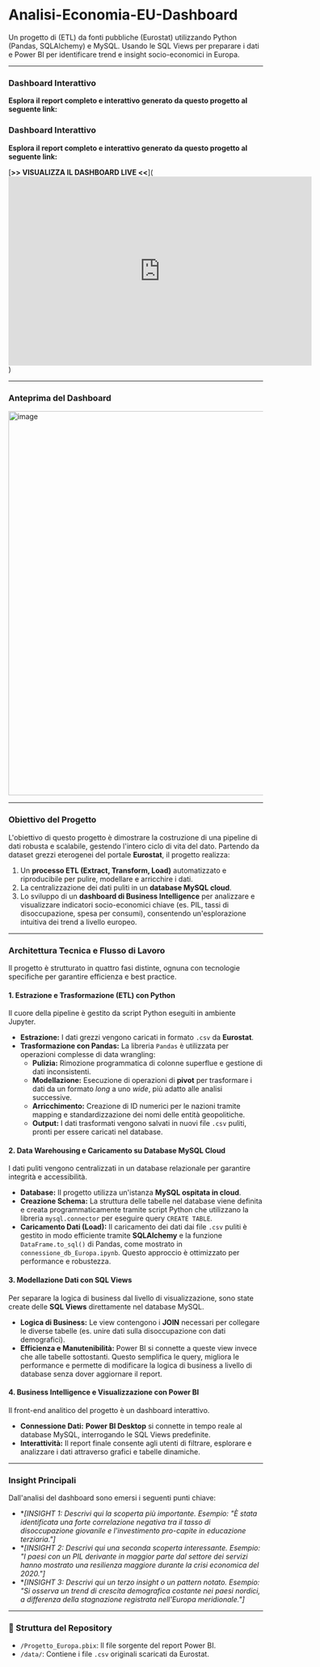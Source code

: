 # Analisi-Economia-EU-Dashboard
Un progetto di (ETL) da fonti pubbliche (Eurostat) utilizzando Python (Pandas, SQLAlchemy) e MySQL. Usando le SQL Views per preparare i dati e Power BI per identificare trend e insight socio-economici in Europa.

---

### Dashboard Interattivo

**Esplora il report completo e interattivo generato da questo progetto al seguente link:**

### Dashboard Interattivo

**Esplora il report completo e interattivo generato da questo progetto al seguente link:**

[**>> VISUALIZZA IL DASHBOARD LIVE <<**](<iframe title="Progetto_Europa" width="600" height="373.5" src="https://app.powerbi.com/view?r=eyJrIjoiMTM2NWQzNDMtMWI3My00YWNjLWJkYWQtMzE0NmQ5NTVlY2Q3IiwidCI6ImM5NDI0M2ViLTZmMGUtNDU2Ni1hMjk2LWI1ZGZjOWQyNTczYiIsImMiOjh9" frameborder="0" allowFullScreen="true"></iframe>)

---

### Anteprima del Dashboard

<img width="1387" height="760" alt="image" src="https://github.com/user-attachments/assets/dba33a04-0e48-4137-8417-1cc6f1b46cc0" />


---

### Obiettivo del Progetto

L'obiettivo di questo progetto è dimostrare la costruzione di una pipeline di dati robusta e scalabile, gestendo l'intero ciclo di vita del dato. Partendo da dataset grezzi eterogenei del portale **Eurostat**, il progetto realizza:
1.  Un **processo ETL (Extract, Transform, Load)** automatizzato e riproducibile per pulire, modellare e arricchire i dati.
2.  La centralizzazione dei dati puliti in un **database MySQL cloud**.
3.  Lo sviluppo di un **dashboard di Business Intelligence** per analizzare e visualizzare indicatori socio-economici chiave (es. PIL, tassi di disoccupazione, spesa per consumi), consentendo un'esplorazione intuitiva dei trend a livello europeo.

---

### Architettura Tecnica e Flusso di Lavoro

Il progetto è strutturato in quattro fasi distinte, ognuna con tecnologie specifiche per garantire efficienza e best practice.

#### 1. Estrazione e Trasformazione (ETL) con Python

Il cuore della pipeline è gestito da script Python eseguiti in ambiente Jupyter.
* **Estrazione:** I dati grezzi vengono caricati in formato `.csv` da **Eurostat**.
* **Trasformazione con Pandas:** La libreria `Pandas` è utilizzata per operazioni complesse di data wrangling:
    -   **Pulizia:** Rimozione programmatica di colonne superflue e gestione di dati inconsistenti.
    -   **Modellazione:** Esecuzione di operazioni di **pivot** per trasformare i dati da un formato *long* a uno *wide*, più adatto alle analisi successive.
    -   **Arricchimento:** Creazione di ID numerici per le nazioni tramite mapping e standardizzazione dei nomi delle entità geopolitiche.
    -   **Output:** I dati trasformati vengono salvati in nuovi file `.csv` puliti, pronti per essere caricati nel database.

#### 2. Data Warehousing e Caricamento su Database MySQL Cloud

I dati puliti vengono centralizzati in un database relazionale per garantire integrità e accessibilità.
* **Database:** Il progetto utilizza un'istanza **MySQL ospitata in cloud**.
* **Creazione Schema:** La struttura delle tabelle nel database viene definita e creata programmaticamente tramite script Python che utilizzano la libreria `mysql.connector` per eseguire query `CREATE TABLE`.
* **Caricamento Dati (Load):** Il caricamento dei dati dai file `.csv` puliti è gestito in modo efficiente tramite **SQLAlchemy** e la funzione `DataFrame.to_sql()` di Pandas, come mostrato in `connessione_db_Europa.ipynb`. Questo approccio è ottimizzato per performance e robustezza.

#### 3. Modellazione Dati con SQL Views

Per separare la logica di business dal livello di visualizzazione, sono state create delle **SQL Views** direttamente nel database MySQL.
* **Logica di Business:** Le view contengono i **JOIN** necessari per collegare le diverse tabelle (es. unire dati sulla disoccupazione con dati demografici).
* **Efficienza e Manutenibilità:** Power BI si connette a queste view invece che alle tabelle sottostanti. Questo semplifica le query, migliora le performance e permette di modificare la logica di business a livello di database senza dover aggiornare il report.

#### 4. Business Intelligence e Visualizzazione con Power BI

Il front-end analitico del progetto è un dashboard interattivo.
* **Connessione Dati:** **Power BI Desktop** si connette in tempo reale al database MySQL, interrogando le SQL Views predefinite.
* **Interattività:** Il report finale consente agli utenti di filtrare, esplorare e analizzare i dati attraverso grafici e tabelle dinamiche.

---

### Insight Principali

Dall'analisi del dashboard sono emersi i seguenti punti chiave:

* **[INSIGHT 1: Descrivi qui la scoperta più importante. Esempio: "È stata identificata una forte correlazione negativa tra il tasso di disoccupazione giovanile e l'investimento pro-capite in educazione terziaria."]*
* **[INSIGHT 2: Descrivi qui una seconda scoperta interessante. Esempio: "I paesi con un PIL derivante in maggior parte dal settore dei servizi hanno mostrato una resilienza maggiore durante la crisi economica del 2020."]*
* **[INSIGHT 3: Descrivi qui un terzo insight o un pattern notato. Esempio: "Si osserva un trend di crescita demografica costante nei paesi nordici, a differenza della stagnazione registrata nell'Europa meridionale."]*

---

### 📂 Struttura del Repository

* `/Progetto_Europa.pbix`: Il file sorgente del report Power BI.
* `/data/`: Contiene i file `.csv` originali scaricati da Eurostat.
